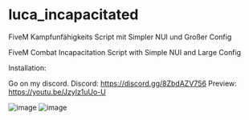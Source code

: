 # luca_incapacitated
FiveM Kampfunfähigkeits Script mit Simpler NUI und Großer Config

FiveM Combat Incapacitation Script with Simple NUI and Large Config

Installation:

Go on my discord. 
Discord: https://discord.gg/8ZbdAZV756 
Preview: https://youtu.be/Jzylz1uUo-U

![image](https://user-images.githubusercontent.com/128648720/234284423-78fc99e6-9914-4b51-b410-095657714963.png)
![image](https://user-images.githubusercontent.com/128648720/234284610-0ce728a3-0f8a-4f39-a43b-c70c40ee284e.png)
